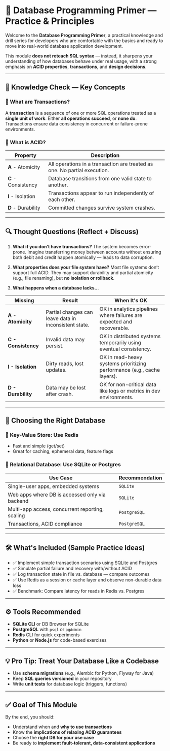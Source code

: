 # 🧠 Database Programming Primer — Practice & Principles

Welcome to the **Database Programming Primer**, a practical knowledge and drill series for developers who are comfortable with the basics and ready to move into real-world database application development.

This module **does not reteach SQL syntax** — instead, it sharpens your understanding of how databases behave under real usage, with a strong emphasis on **ACID properties**, **transactions**, and **design decisions**.

---

## 🧪 Knowledge Check — Key Concepts

### 🔄 What are Transactions?

A **transaction** is a sequence of one or more SQL operations treated as a **single unit of work**. Either **all operations succeed**, or **none do**. Transactions ensure data consistency in concurrent or failure-prone environments.

### 🧱 What is ACID?

| Property            | Description                                                               |
| ------------------- | ------------------------------------------------------------------------- |
| **A** - Atomicity   | All operations in a transaction are treated as one. No partial execution. |
| **C** - Consistency | Database transitions from one valid state to another.                     |
| **I** - Isolation   | Transactions appear to run independently of each other.                   |
| **D** - Durability  | Committed changes survive system crashes.                                 |

---

## 🔍 Thought Questions (Reflect + Discuss)

1. **What if you don’t have transactions?**
   The system becomes error-prone. Imagine transferring money between accounts without ensuring both debit and credit happen atomically — leads to data corruption.

2. **What properties does your file system have?**
   Most file systems don’t support full ACID. They may support durability and partial atomicity (e.g., file renaming), but **no isolation or rollback**.

3. **What happens when a database lacks...**

| Missing             | Result                                                | When It's OK                                                            |
| ------------------- | ----------------------------------------------------- | ----------------------------------------------------------------------- |
| **A - Atomicity**   | Partial changes can leave data in inconsistent state. | OK in analytics pipelines where failures are expected and recoverable.  |
| **C - Consistency** | Invalid data may persist.                             | OK in distributed systems temporarily using eventual consistency.       |
| **I - Isolation**   | Dirty reads, lost updates.                            | OK in read-heavy systems prioritizing performance (e.g., cache layers). |
| **D - Durability**  | Data may be lost after crash.                         | OK for non-critical data like logs or metrics in dev environments.      |

---

## 🧰 Choosing the Right Database

### 🔹 Key-Value Store: Use **Redis**

* Fast and simple (get/set)
* Great for caching, ephemeral data, feature flags

### 🔸 Relational Database: Use **SQLite or Postgres**

| Use Case                                        | Recommendation |
| ----------------------------------------------- | -------------- |
| Single-user apps, embedded systems              | `SQLite`       |
| Web apps where DB is accessed only via backend  | `SQLite`       |
| Multi-app access, concurrent reporting, scaling | `PostgreSQL`   |
| Transactions, ACID compliance                   | `PostgreSQL`   |

---

## 🛠 What's Included (Sample Practice Ideas)

* ✅ Implement simple transaction scenarios using SQLite and Postgres
* ✅ Simulate partial failure and recovery with/without ACID
* ✅ Log transaction state in file vs. database — compare outcomes
* ✅ Use Redis as a session or cache layer and observe non-durable data loss
* ✅ Benchmark: Compare latency for reads in Redis vs. Postgres

---

## ⚙️ Tools Recommended

* **SQLite CLI** or DB Browser for SQLite
* **PostgreSQL** with `psql` or `pgAdmin`
* **Redis** CLI for quick experiments
* **Python** or **Node.js** for code-based exercises

---

## 💡 Pro Tip: Treat Your Database Like a Codebase

* Use **schema migrations** (e.g., Alembic for Python, Flyway for Java)
* Keep **SQL queries versioned** in your repository
* Write **unit tests** for database logic (triggers, functions)

---

## ✅ Goal of This Module

By the end, you should:

* Understand when and **why to use transactions**
* Know the **implications of relaxing ACID guarantees**
* Choose the **right DB for your use case**
* Be ready to **implement fault-tolerant, data-consistent applications**

